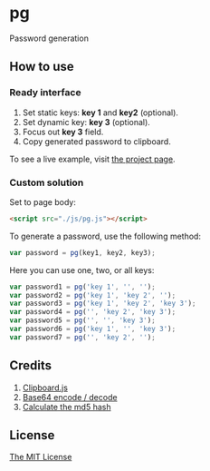 # pg

Password generation

## How to use

### Ready interface

1. Set static keys: **key 1** and **key2** (optional).
2. Set dynamic key: **key 3** (optional).
3. Focus out **key 3** field.
4. Copy generated password to clipboard.

To see a live example, visit [the project page](https://acruxray.github.io/pg).

### Custom solution

Set to page body:

```html
<script src="./js/pg.js"></script>
```
To generate a password, use the following method:

```javascript
var password = pg(key1, key2, key3);
```

Here you can use one, two, or all keys:

```javascript
var password1 = pg('key 1', '', '');
var password2 = pg('key 1', 'key 2', '');
var password3 = pg('key 1', 'key 2', 'key 3');
var password4 = pg('', 'key 2', 'key 3');
var password5 = pg('', '', 'key 3');
var password6 = pg('key 1', '', 'key 3');
var password7 = pg('', 'key 2', '');
```


## Credits

1. [Clipboard.js](https://clipboardjs.com/)
2. [Base64 encode / decode](http://www.webtoolkit.info/)
3. [Calculate the md5 hash](http://www.webtoolkit.info/)

## License

[The MIT License](https://github.com/acruxray/pg/blob/master/LICENSE)

